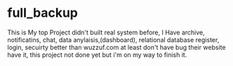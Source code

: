 # full_backup

This is My top Project didn't built real system before, I Have archive, notificatins, chat, data anylaisis,(dashboard), relational database 
register, login, secuirty better than wuzzuf.com at least don't have bug their website have it, this project not done yet but i'm on my way to finish it.  
